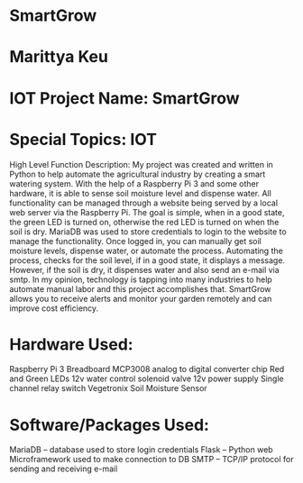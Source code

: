 # SmartGrow
# Marittya Keu
# IOT Project Name: SmartGrow
# Special Topics: IOT 

High Level Function Description:
My project was created and written in Python to help automate the agricultural industry by creating a smart watering system. With the help of a Raspberry Pi 3 and some other hardware, it is able to sense soil moisture level and dispense water. All functionality can be managed through a website being served by a local web server via the Raspberry Pi. The goal is simple, when in a good state, the green LED is turned on, otherwise the red LED is turned on when the soil is dry. MariaDB was used to store credentials to login to the website to manage the functionality. Once logged in, you can manually get soil moisture levels, dispense water, or automate the process. Automating the process, checks for the soil level, if in a good state, it displays a message. However, if the soil is dry, it dispenses water and also send an e-mail via smtp. In my opinion, technology is tapping into many industries to help automate manual labor and this project accomplishes that. SmartGrow allows you to receive alerts and monitor your garden remotely and can improve cost efficiency. 

# Hardware Used:
Raspberry Pi 3
Breadboard
MCP3008 analog to digital converter chip
Red and Green LEDs
12v water control solenoid valve
12v power supply
Single channel relay switch
Vegetronix Soil Moisture Sensor

# Software/Packages Used:
MariaDB – database used to store login credentials
Flask – Python web Microframework used to make connection to DB
SMTP – TCP/IP protocol for sending and receiving e-mail

